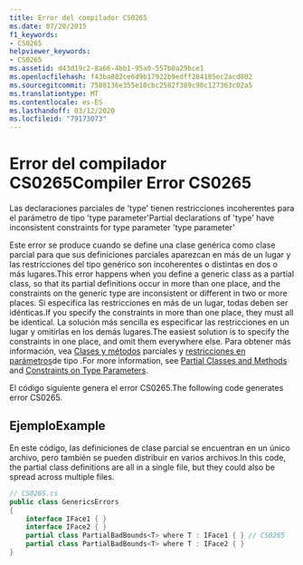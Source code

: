 ```yaml
---
title: Error del compilador CS0265
ms.date: 07/20/2015
f1_keywords:
- CS0265
helpviewer_keywords:
- CS0265
ms.assetid: d43d19c2-8a66-4bb1-95a0-557b0a29bce1
ms.openlocfilehash: f43ba882ce6d9b17922b9edff284185ec2acd802
ms.sourcegitcommit: 7588136e355e10cbc2582f389c90c127363c02a5
ms.translationtype: MT
ms.contentlocale: es-ES
ms.lasthandoff: 03/12/2020
ms.locfileid: "79173073"
---
```

# <a name="compiler-error-cs0265"></a><span data-ttu-id="9a81b-102">Error del compilador CS0265</span><span class="sxs-lookup"><span data-stu-id="9a81b-102">Compiler Error CS0265</span></span>
<span data-ttu-id="9a81b-103">Las declaraciones parciales de 'type' tienen restricciones incoherentes para el parámetro de tipo 'type parameter'</span><span class="sxs-lookup"><span data-stu-id="9a81b-103">Partial declarations of 'type' have inconsistent constraints for type parameter 'type parameter'</span></span>  
  
 <span data-ttu-id="9a81b-104">Este error se produce cuando se define una clase genérica como clase parcial para que sus definiciones parciales aparezcan en más de un lugar y las restricciones del tipo genérico son incoherentes o distintas en dos o más lugares.</span><span class="sxs-lookup"><span data-stu-id="9a81b-104">This error happens when you define a generic class as a partial class, so that its partial definitions occur in more than one place, and the constraints on the generic type are inconsistent or different in two or more places.</span></span> <span data-ttu-id="9a81b-105">Si especifica las restricciones en más de un lugar, todas deben ser idénticas.</span><span class="sxs-lookup"><span data-stu-id="9a81b-105">If you specify the constraints in more than one place, they must all be identical.</span></span> <span data-ttu-id="9a81b-106">La solución más sencilla es especificar las restricciones en un lugar y omitirlas en los demás lugares.</span><span class="sxs-lookup"><span data-stu-id="9a81b-106">The easiest solution is to specify the constraints in one place, and omit them everywhere else.</span></span> <span data-ttu-id="9a81b-107">Para obtener más información, vea [Clases y métodos](../programming-guide/classes-and-structs/partial-classes-and-methods.md) parciales y [restricciones en parámetros](../programming-guide/generics/constraints-on-type-parameters.md)de tipo .</span><span class="sxs-lookup"><span data-stu-id="9a81b-107">For more information, see [Partial Classes and Methods](../programming-guide/classes-and-structs/partial-classes-and-methods.md) and [Constraints on Type Parameters](../programming-guide/generics/constraints-on-type-parameters.md).</span></span>  
  
 <span data-ttu-id="9a81b-108">El código siguiente genera el error CS0265.</span><span class="sxs-lookup"><span data-stu-id="9a81b-108">The following code generates error CS0265.</span></span>  
  
## <a name="example"></a><span data-ttu-id="9a81b-109">Ejemplo</span><span class="sxs-lookup"><span data-stu-id="9a81b-109">Example</span></span>  
 <span data-ttu-id="9a81b-110">En este código, las definiciones de clase parcial se encuentran en un único archivo, pero también se pueden distribuir en varios archivos.</span><span class="sxs-lookup"><span data-stu-id="9a81b-110">In this code, the partial class definitions are all in a single file, but they could also be spread across multiple files.</span></span>  
  
```csharp  
// CS0265.cs  
public class GenericsErrors
{  
    interface IFace1 { }  
    interface IFace2 { }  
    partial class PartialBadBounds<T> where T : IFace1 { } // CS0265  
    partial class PartialBadBounds<T> where T : IFace2 { }
}  
```
